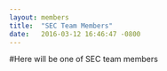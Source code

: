 ```yaml
---
layout: members
title:  "SEC Team Members"
date:   2016-03-12 16:46:47 -0800
---
```


#Here will be one of SEC team members
